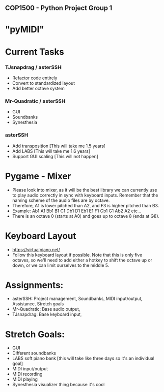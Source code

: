 ## COP1500 - Python Project Group 1
# "pyMIDI"

# Current Tasks
### TJsnapdrag / asterSSH
- Refactor code entirely
- Convert to standardized layout
- Add better octave system
### Mr-Quadratic / asterSSH
- GUI
- Soundbanks
- Synesthesia
### asterSSH
- Add transposition [This will take me 1.5 years]
- Add LABS [This will take me 1.6 years]
- Support GUI scaling [This will not happen]

# Pygame - Mixer
- Please look into mixer, as it will be the best library we can currently use to play audio correctly in sync with keyboard inputs. Remember that the naming scheme of the audio files are by octave.
- Therefore, A1 is lower pitched than A2, and F3 is higher pitched than B3.
- Example: Ab1 A1 Bb1 B1 C1 Db1 D1 Eb1 E1 F1 Gb1 G1 Ab2 A2 etc...
- There is an octave 0 (starts at A0) and goes up to octave 8 (ends at G8).

# Keyboard Layout
- https://virtualpiano.net/
- Follow this keyboard layout if possible. Note that this is only five octaves, so we'll need to add either a hotkey to shift the octave up or down, or we can limit ourselves to the middle 5.


# Assignments:
- asterSSH: Project management, Soundbanks, MIDI input/output, Assistance, Stretch goals
- Mr-Quadratic: Base audio output, 
- TJsnapdrag: Base keyboard input,

# Stretch Goals:
- GUI
- Different soundbanks
- LABS soft piano bank [this will take like three days so it's an individual goal]
- MIDI input/output
- MIDI recording
- MIDI playing
- Synesthesia visualizer thing because it's cool
